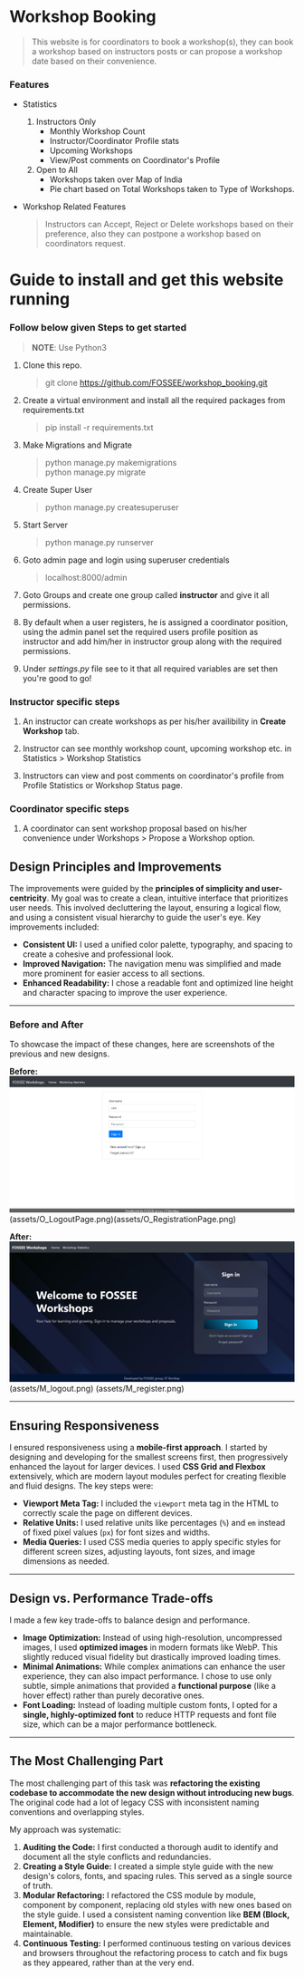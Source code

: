 # **Workshop Booking**

> This website is for coordinators to book a workshop(s), they can book a workshop based on instructors posts or can propose a workshop date based on their convenience.


### Features
* Statistics
    1. Instructors Only
        * Monthly Workshop Count
        * Instructor/Coordinator Profile stats
        * Upcoming Workshops
        * View/Post comments on Coordinator's Profile
    2. Open to All
        * Workshops taken over Map of India
        * Pie chart based on Total Workshops taken to Type of Workshops.

* Workshop Related Features
    > Instructors can Accept, Reject or Delete workshops based on their preference, also they can postpone a workshop based on coordinators request.

# Guide to install and get this website running

### Follow below given Steps to get started
> __NOTE__: Use Python3 
1. Clone this repo.
    > git clone https://github.com/FOSSEE/workshop_booking.git

2. Create a virtual environment and install all the required packages from requirements.txt
    > pip install -r requirements.txt 

3. Make Migrations and Migrate
    > python manage.py makemigrations\
    > python manage.py migrate

4. Create Super User
    > python manage.py createsuperuser

5. Start Server
    > python manage.py runserver

6. Goto admin page and login using superuser credentials
    > localhost:8000/admin

7. Goto Groups and create one group called __instructor__ and give it all permissions.

8. By default when a user registers, he is assigned a coordinator position, using the admin panel set the required users profile position as instructor and add him/her in instructor group along with the required permissions.

9. Under *settings.py* file see to it that all required variables are set then you're good to go!

### Instructor specific steps

1. An instructor can create workshops as per his/her availibility in __Create Workshop__ tab.

2. Instructor can see monthly workshop count, upcoming workshop etc. in Statistics > Workshop Statistics

3. Instructors can view and post comments on coordinator's profile from Profile Statistics or Workshop Status page.


### Coordinator specific steps

1. A coordinator can sent workshop proposal based on his/her convenience under Workshops > Propose a Workshop option.


## Design Principles and Improvements

The improvements were guided by the **principles of simplicity and user-centricity**. My goal was to create a clean, intuitive interface that prioritizes user needs. This involved decluttering the layout, ensuring a logical flow, and using a consistent visual hierarchy to guide the user's eye. Key improvements included:
- **Consistent UI:** I used a unified color palette, typography, and spacing to create a cohesive and professional look.
- **Improved Navigation:** The navigation menu was simplified and made more prominent for easier access to all sections.
- **Enhanced Readability:** I chose a readable font and optimized line height and character spacing to improve the user experience.

---

### Before and After

To showcase the impact of these changes, here are screenshots of the previous and new designs.

**Before:**
![Old design of the user interface](assets/O_Loginpage.png)(assets/O_LogoutPage.png)(assets/O_RegistrationPage.png)


**After:**
![New, improved design of the user interface](assets/M_login.png) (assets/M_logout.png) (assets/M_register.png)

---

## Ensuring Responsiveness

I ensured responsiveness using a **mobile-first approach**. I started by designing and developing for the smallest screens first, then progressively enhanced the layout for larger devices. I used **CSS Grid and Flexbox** extensively, which are modern layout modules perfect for creating flexible and fluid designs. The key steps were:
- **Viewport Meta Tag:** I included the `viewport` meta tag in the HTML to correctly scale the page on different devices.
- **Relative Units:** I used relative units like percentages (`%`) and `em` instead of fixed pixel values (`px`) for font sizes and widths.
- **Media Queries:** I used CSS media queries to apply specific styles for different screen sizes, adjusting layouts, font sizes, and image dimensions as needed. 

---

## Design vs. Performance Trade-offs

I made a few key trade-offs to balance design and performance.
- **Image Optimization:** Instead of using high-resolution, uncompressed images, I used **optimized images** in modern formats like WebP. This slightly reduced visual fidelity but drastically improved loading times.
- **Minimal Animations:** While complex animations can enhance the user experience, they can also impact performance. I chose to use only subtle, simple animations that provided a **functional purpose** (like a hover effect) rather than purely decorative ones.
- **Font Loading:** Instead of loading multiple custom fonts, I opted for a **single, highly-optimized font** to reduce HTTP requests and font file size, which can be a major performance bottleneck.

---

## The Most Challenging Part

The most challenging part of this task was **refactoring the existing codebase to accommodate the new design without introducing new bugs**. The original code had a lot of legacy CSS with inconsistent naming conventions and overlapping styles.

My approach was systematic:
1.  **Auditing the Code:** I first conducted a thorough audit to identify and document all the style conflicts and redundancies.
2.  **Creating a Style Guide:** I created a simple style guide with the new design's colors, fonts, and spacing rules. This served as a single source of truth.
3.  **Modular Refactoring:** I refactored the CSS module by module, component by component, replacing old styles with new ones based on the style guide. I used a consistent naming convention like **BEM (Block, Element, Modifier)** to ensure the new styles were predictable and maintainable.
4.  **Continuous Testing:** I performed continuous testing on various devices and browsers throughout the refactoring process to catch and fix bugs as they appeared, rather than at the very end.